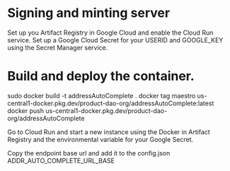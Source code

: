 # Signing and minting server

Set up you Artifact Registry in Google Cloud and enable the Cloud Run service.
Set up a Google Cloud Secret for your USERID and GOOGLE_KEY using the Secret Manager service.

# Build and deploy the container.

sudo docker build -t addressAutoComplete .
docker tag maestro us-central1-docker.pkg.dev/product-dao-org/addressAutoComplete:latest
docker push us-central1-docker.pkg.dev/product-dao-org/addressAutoComplete

Go to Cloud Run and start a new instance using the Docker in Artifact Registry and the environmental variable for your Google Secret.

Copy the endpoint base url and add it to the config.json ADDR_AUTO_COMPLETE_URL_BASE
